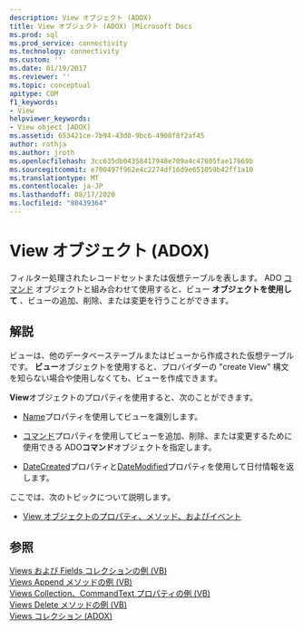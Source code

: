 ```yaml
---
description: View オブジェクト (ADOX)
title: View オブジェクト (ADOX) |Microsoft Docs
ms.prod: sql
ms.prod_service: connectivity
ms.technology: connectivity
ms.custom: ''
ms.date: 01/19/2017
ms.reviewer: ''
ms.topic: conceptual
apitype: COM
f1_keywords:
- View
helpviewer_keywords:
- View object [ADOX]
ms.assetid: 653421ce-7b94-43d0-9bc6-4900f8f2af45
author: rothja
ms.author: jroth
ms.openlocfilehash: 3cc635db04358417948e709a4c47605fae17669b
ms.sourcegitcommit: e700497f962e4c2274df16d9e651059b42ff1a10
ms.translationtype: MT
ms.contentlocale: ja-JP
ms.lasthandoff: 08/17/2020
ms.locfileid: "88439364"
---
```

# <a name="view-object-adox"></a>View オブジェクト (ADOX)
フィルター処理されたレコードセットまたは仮想テーブルを表します。 ADO [コマンド](../../../ado/reference/ado-api/command-object-ado.md) オブジェクトと組み合わせて使用すると、ビュー **オブジェクトを使用して** 、ビューの追加、削除、または変更を行うことができます。  
  
## <a name="remarks"></a>解説  
 ビューは、他のデータベーステーブルまたはビューから作成された仮想テーブルです。 **ビュー**オブジェクトを使用すると、プロバイダーの "create View" 構文を知らない場合や使用しなくても、ビューを作成できます。  
  
 **View**オブジェクトのプロパティを使用すると、次のことができます。  
  
-   [Name](../../../ado/reference/adox-api/name-property-adox.md)プロパティを使用してビューを識別します。  
  
-   [コマンド](../../../ado/reference/adox-api/command-property-adox.md)プロパティを使用してビューを追加、削除、または変更するために使用できる ADO**コマンド**オブジェクトを指定します。  
  
-   [DateCreated](../../../ado/reference/adox-api/datecreated-property-adox.md)プロパティと[DateModified](../../../ado/reference/adox-api/datemodified-property-adox.md)プロパティを使用して日付情報を返します。  
  
 ここでは、次のトピックについて説明します。  
  
-   [View オブジェクトのプロパティ、メソッド、およびイベント](../../../ado/reference/adox-api/view-object-properties-methods-and-events.md)  
  
## <a name="see-also"></a>参照  
 [Views および Fields コレクションの例 (VB)](../../../ado/reference/adox-api/views-and-fields-collections-example-vb.md)   
 [Views Append メソッドの例 (VB)](../../../ado/reference/adox-api/views-append-method-example-vb.md)   
 [Views Collection、CommandText プロパティの例 (VB)](../../../ado/reference/adox-api/views-collection-commandtext-property-example-vb.md)   
 [Views Delete メソッドの例 (VB)](../../../ado/reference/adox-api/views-delete-method-example-vb.md)   
 [Views コレクション (ADOX)](../../../ado/reference/adox-api/views-collection-adox.md)
